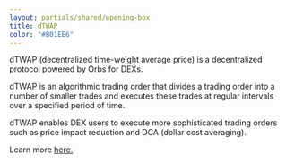 ```yaml
---
layout: partials/shared/opening-box
title: dTWAP
color: "#B01EE6"
---
```


dTWAP (decentralized time-weight  average price) is a decentralized protocol powered by Orbs for DEXs.

dTWAP is an algorithmic trading order that divides a trading order into a number of smaller trades and executes these trades at regular intervals over a specified period of time.

dTWAP enables DEX users to execute more sophisticated trading orders such as price impact reduction and DCA (dollar cost averaging).

Learn more [here.](https://www.orbs.com/Introducing-TWAP-for-DEXs/)

